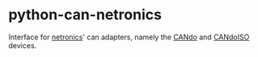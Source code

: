 # python-can-netronics
Interface for [netronics](http://www.netronics.ltd.uk/)' can adapters, namely the [CANdo](https://www.cananalyser.co.uk/cando.html) and [CANdoISO](https://www.cananalyser.co.uk/candoiso.html) devices.